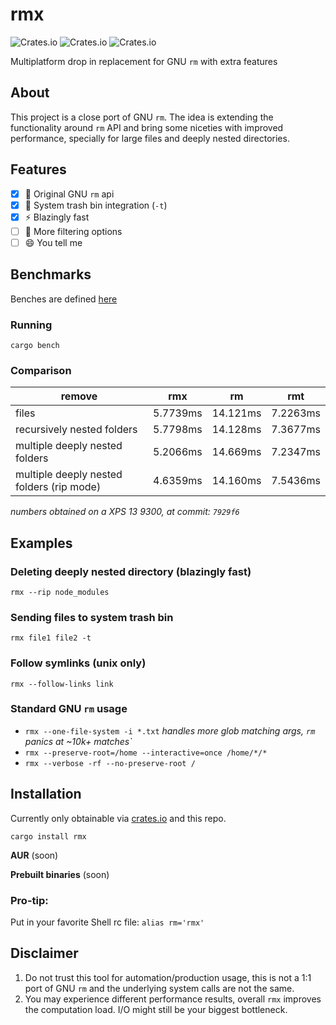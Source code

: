 # rmx

![Crates.io](https://img.shields.io/crates/d/rmx) ![Crates.io](https://img.shields.io/crates/l/rmx) ![Crates.io](https://img.shields.io/crates/v/rmx)

Multiplatform drop in replacement for GNU `rm` with extra features

## About

This project is a close port of GNU `rm`. The idea is extending the functionality around `rm` API and bring some niceties with improved performance, specially for large files and deeply nested directories.

## Features
- [x] :penguin: Original GNU `rm` api
- [x] :paperclip: System trash bin integration (`-t`)
- [x] :zap: Blazingly fast
- [ ] :mag_right: More filtering options
- [ ] :smile: You tell me

## Benchmarks

Benches are defined [here](https://github.com/demfabris/rmx/blob/master/benches/cli.rs)

### Running

`cargo bench`

### Comparison

| remove                     | rmx | rm | rmt |
|----------------------------|-----|----|-------|
| files                      |5.7739ms|14.121ms|7.2263ms|
| recursively nested folders |5.7798ms|14.128ms|7.3677ms|
| multiple deeply nested folders      |5.2066ms|14.669ms|7.2347ms|
| multiple deeply nested folders (rip mode) |4.6359ms|14.160ms|7.5436ms|

_numbers obtained on a XPS 13 9300, at commit: `7929f6`_

## Examples

### Deleting deeply nested directory (blazingly fast)

`rmx --rip node_modules`

### Sending files to system trash bin

`rmx file1 file2 -t`

### Follow symlinks (unix only)

`rmx --follow-links link`

### Standard GNU `rm` usage

- `rmx --one-file-system -i *.txt` _handles more glob matching args, `rm` panics at ~10k+ matches`_
- `rmx --preserve-root=/home --interactive=once /home/*/*`
- `rmx --verbose -rf --no-preserve-root /`

## Installation

Currently only obtainable via [crates.io](https://crates.io/crates/rmx) and this repo.

`cargo install rmx`

**AUR** (soon)

**Prebuilt binaries** (soon)

### Pro-tip:
Put in your favorite Shell rc file:
`alias rm='rmx'`

## Disclaimer

1. Do not trust this tool for automation/production usage, this is not a 1:1 port of GNU `rm` and the underlying system calls are not the same.
2. You may experience different performance results, overall `rmx` improves the computation load. I/O might still be your biggest bottleneck.
